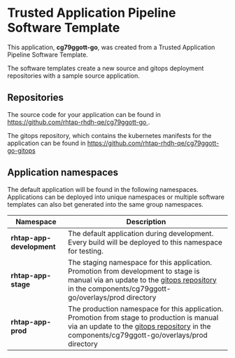 # Trusted Application Pipeline Software Template

This application, **cg79ggott-go**, was created from a Trusted Application Pipeline Software Template.

The software templates create a new source and gitops deployment repositories with a sample source application. 

## Repositories

The source code for your application can be found in [https://github.com/rhtap-rhdh-qe/cg79ggott-go ](https://github.com/rhtap-rhdh-qe/cg79ggott-go ).
 
The gitops repository, which contains the kubernetes manifests for the application can be found in 
[https://github.com/rhtap-rhdh-qe/cg79ggott-go-gitops ](https://github.com/rhtap-rhdh-qe/cg79ggott-go-gitops ) 

## Application namespaces 

The default application will be found in the following namespaces. Applications can be deployed into unique namespaces or multiple software templates can also bet generated into the same group namespaces.  

|  Namespace   |  Description   |  
| -------- | -------- |   
| **rhtap-app-development** | The default application during development. Every build will be deployed to this namespace for testing. | 
| **rhtap-app-stage** | The staging namespace for this application. Promotion from development to stage is manual via an update to the [gitops repository](https://github.com/rhtap-rhdh-qe/cg79ggott-go-gitops ) in the components/cg79ggott-go/overlays/prod directory |  
| **rhtap-app-prod** | The production namespace for this application. Promotion from stage to production is manual via an update to the [gitops repository](https://github.com/rhtap-rhdh-qe/cg79ggott-go-gitops ) in the components/cg79ggott-go/overlays/prod directory | 